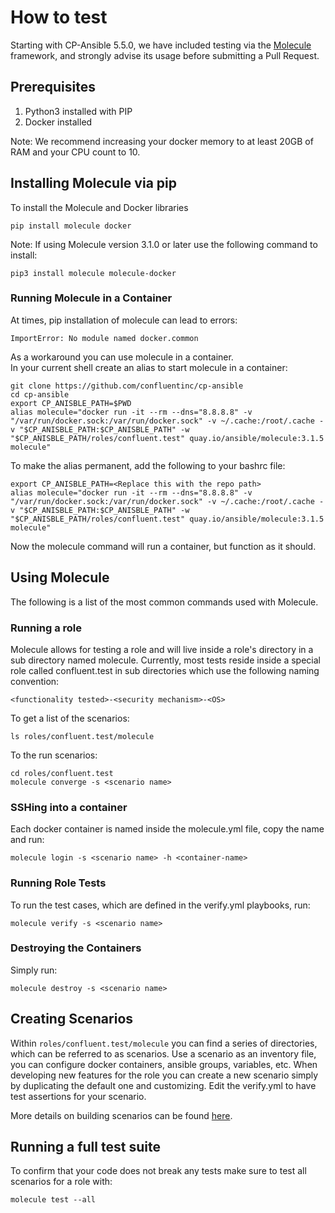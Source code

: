 # How to test

Starting with CP-Ansible 5.5.0, we have included testing via the [Molecule](https://molecule.readthedocs.io/en/latest/) framework, and strongly advise its usage before submitting a Pull Request.

## Prerequisites

1. Python3 installed with PIP
2. Docker installed

Note: We recommend increasing your docker memory to at least 20GB of RAM and your CPU count to 10.  

## Installing Molecule via pip

To install the Molecule and Docker libraries  

```pip install molecule docker```

Note: If using Molecule version 3.1.0 or later use the following command to install:

```pip3 install molecule molecule-docker```


### Running Molecule in a Container

At times, pip installation of molecule can lead to errors:
```
ImportError: No module named docker.common
```

As a workaround you can use molecule in a container.  
In your current shell create an alias to start molecule in a container:

```
git clone https://github.com/confluentinc/cp-ansible
cd cp-ansible
export CP_ANISBLE_PATH=$PWD
alias molecule="docker run -it --rm --dns="8.8.8.8" -v "/var/run/docker.sock:/var/run/docker.sock" -v ~/.cache:/root/.cache -v "$CP_ANISBLE_PATH:$CP_ANISBLE_PATH" -w "$CP_ANISBLE_PATH/roles/confluent.test" quay.io/ansible/molecule:3.1.5 molecule"
```

To make the alias permanent, add the following to your bashrc file:

```
export CP_ANISBLE_PATH=<Replace this with the repo path>
alias molecule="docker run -it --rm --dns="8.8.8.8" -v "/var/run/docker.sock:/var/run/docker.sock" -v ~/.cache:/root/.cache -v "$CP_ANISBLE_PATH:$CP_ANISBLE_PATH" -w "$CP_ANISBLE_PATH/roles/confluent.test" quay.io/ansible/molecule:3.1.5 molecule"
```

Now the molecule command will run a container, but function as it should.

## Using Molecule

The following is a list of the most common commands used with Molecule.  

### Running a role

Molecule allows for testing a role and will live inside a role's directory in a sub directory named molecule. Currently, most tests reside inside a special role called confluent.test in sub directories which use the following naming convention:

```<functionality tested>-<security mechanism>-<OS>```

To get a list of the scenarios:

```ls roles/confluent.test/molecule```

To the run scenarios:

```cd roles/confluent.test```  
```molecule converge -s <scenario name>```

### SSHing into a container

Each docker container is named inside the molecule.yml file, copy the name and run:

```molecule login -s <scenario name> -h <container-name>```

### Running Role Tests

To run the test cases, which are defined in the verify.yml playbooks, run:

```molecule verify -s <scenario name>```

### Destroying the Containers

Simply run:

```molecule destroy -s <scenario name>```

## Creating Scenarios

Within ```roles/confluent.test/molecule``` you can find a series of directories, which can be referred to as scenarios. Use a scenario as an inventory file, you can configure docker containers, ansible groups, variables, etc. When developing new features for the role you can create a new scenario simply by duplicating the default one and customizing. Edit the verify.yml to have test assertions for your scenario.

More details on building scenarios can be found [here](https://molecule.readthedocs.io/en/latest/getting-started.html?highlight=scenarios#molecule-scenarios).

## Running a full test suite

To confirm that your code does not break any tests make sure to test all scenarios for a role with:
```
molecule test --all
```
